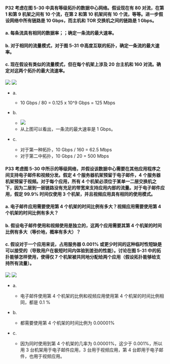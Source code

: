#### P32 考虑在图 5-30 中具有等级拓扑的数据中心网络。假设现在有 80 对流，在第 1 和第 9 机架之间有 10 个流，在第 2 和第 10 机架间有 10 个流，等等。进一步假设网络中所有链路是 10 Gbps，而主机和 TOR 交换机之间的链路是  1 Gbps。
#### a. 每条流具有相同的数据率；；确定一条流的最大速率。
#### b. 对于相同的流量模式，对于图 5-31 中高度互联的拓扑，确定一条流的最大速率。
#### c. 现在假设有类似的流量模式，但在每个机架上涉及 20 台主机和 160 对流。确定对这两个拓扑的最大流速率。

![](https://github.com/YangXiaoHei/Networking/blob/master/05%20链路层/images/p32.png)
![](https://github.com/YangXiaoHei/Networking/blob/master/05%20链路层/images/p32.1.png)

  * a.
    * 10 Gbps / 80 = 0.125 x 10^9 Gbps = 125 Mbps

  * b.
    * ![](https://github.com/YangXiaoHei/Networking/blob/master/05%20链路层/images/p32.2.png)
    * 从上图可以看出，一条流的最大速率是 1 Gbps。

  * c.
    * 对于第一种拓扑，10 Gbps / 160 = 62.5 Mbps
    * 对于第二中拓扑，10 Gbps / 20 = 500 Mbps

#### P33 考虑图 5-30 中所示的等级网络，并假设该数据中心需要在其他应用程序之间支持电子邮件和视频分发。假定 4 个服务器机架预留于电子邮件，4 个服务器机架预留于视频。对于每个应用，所有 4 个机架必须位于某单一二层交换机之下，因为二层到一层链路没有充足的带宽来支持应用内部的流量。对于电子邮件应用，假定 99.9% 时间仅使用 3 个机架，并且视频应用具有相同的使用模式。
#### a. 电子邮件应用需要使用第 4 个机架的时间比例有多大？视频应用需要使用第 4 个机架的时间比例有多大？
#### b. 假设电子邮件使用和视频使用是独立的，这两个应用需要其第 4 个机架的时间比例有多大（等价地，概率有多大）？
#### c. 假设对于一个应用来说，占用服务器 0.001% 或更少时间的这种临时性短缺是可以接受的（导致用户在极短时间内体验到差劲的性能）。讨论在图 5-31 中的拓扑能够怎样使用，使得仅 7 个机架被共同地分配给两个应用（假设拓扑能够给支持所有流量）。 

![](https://github.com/YangXiaoHei/Networking/blob/master/05%20链路层/images/p33.png)
![](https://github.com/YangXiaoHei/Networking/blob/master/05%20链路层/images/p33.1.png)

  * a.
    * 电子邮件使用第 4 个机架的比例和视频应用使用第 4 个机架的时间比例相同，都是 0.1 %

  * b.
    * 都需要使用第 4 个机架的时间比例为 0.00001%

  * c.
    * 因为同时使用到第 4 个机架的几率为 0.00001%，这少于 0.001%，所以用 3 台机架用于电子邮件应用，3 台用于视频应用，第 4 台即用于电子邮件，也用于视频应用。